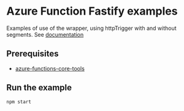 # Azure Function Fastify examples

Examples of use of the wrapper, using httpTrigger with and without segments. See [documentation](https://docs.microsoft.com/en-US/azure/azure-functions/functions-bindings-http-webhook-trigger?tabs=csharp#customize-the-http-endpoint)

## Prerequisites

- [azure-functions-core-tools](https://www.npmjs.com/package/azure-functions-core-tools)

## Run the example

```
npm start
```
